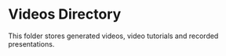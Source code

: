 # Videos Directory
This folder stores generated videos, video tutorials and recorded presentations.
